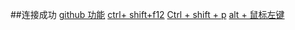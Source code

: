 ##连接成功
[github 功能](https://developer.github.com/)
[ctrl+ shift+f12](最大屏幕)
[Ctrl + shift + p](查找)
[alt + 鼠标左键](同时操作很多行)
